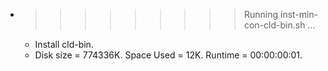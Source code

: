* >>>>>>>>> Running inst-min-con-cld-bin.sh ...
  * Install cld-bin.
  * Disk size = 774336K. Space Used = 12K. Runtime = 00:00:00:01.
